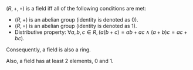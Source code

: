 $(R, +, \circ)$ is a field iff all of the following conditions are met:

* $(R, +)$ is an abelian group (identity is denoted as 0).
* $(R, \circ)$ is an abelian group (identity is denoted as 1).
* Distributive property: $\forall a, b, c \in R, (a(b+c) = ab+ac \wedge (a+b)c = ac+bc)$.

Consequently, a field is also a ring.

Also, a field has at least 2 elements, 0 and 1.
